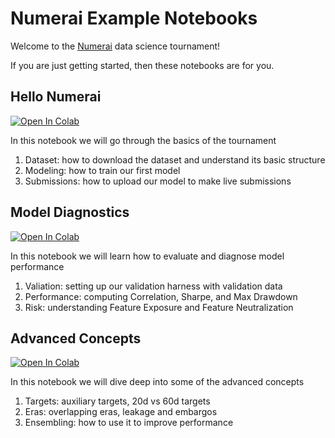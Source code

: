 # Numerai Example Notebooks

Welcome to the [Numerai](https://numer.ai/) data science tournament! 

If you are just getting started, then these notebooks are for you.

## Hello Numerai 
<a target="_blank" href="https://colab.research.google.com/github/numerai/hello-numerai/blob/master/hello_numerai.ipynb">
  <img src="https://colab.research.google.com/assets/colab-badge.svg" alt="Open In Colab"/>
</a>

In this notebook we will go through the basics of the tournament
1. Dataset: how to download the dataset and understand its basic structure
2. Modeling: how to train our first model 
3. Submissions: how to upload our model to make live submissions

## Model Diagnostics 
<a target="_blank" href="https://colab.research.google.com/github/numerai/hello-numerai/blob/master/model_diagnostics.ipynb">
  <img src="https://colab.research.google.com/assets/colab-badge.svg" alt="Open In Colab"/>
</a>

In this notebook we will learn how to evaluate and diagnose model performance
1. Valiation: setting up our validation harness with validation data 
2. Performance: computing Correlation, Sharpe, and Max Drawdown 
3. Risk: understanding Feature Exposure and Feature Neutralization 


## Advanced Concepts 
<a target="_blank" href="https://colab.research.google.com/github/numerai/hello-numerai/blob/master/advanced_concepts.ipynb">
  <img src="https://colab.research.google.com/assets/colab-badge.svg" alt="Open In Colab"/>
</a>

In this notebook we will dive deep into some of the advanced concepts
1. Targets: auxiliary targets, 20d vs 60d targets
2. Eras: overlapping eras, leakage and embargos
2. Ensembling: how to use it to improve performance

